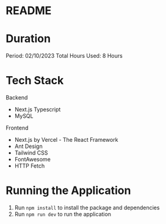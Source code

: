# README
# Duration
Period: 02/10/2023
Total Hours Used: 8 Hours

# Tech Stack
Backend
- Next.js Typescript
- MySQL

Frontend
- Next.js by Vercel - The React Framework
- Ant Design
- Tailwind CSS
- FontAwesome
- HTTP Fetch

# Running the Application
1. Run `npm install` to install the package and dependencies
2. Run `npm run dev` to run the application